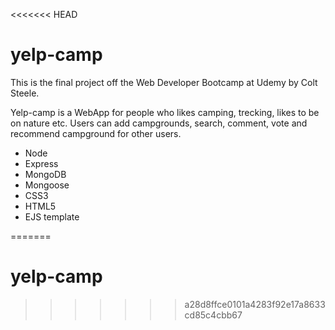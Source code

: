 <<<<<<< HEAD
# yelp-camp
This is the final project off the Web Developer Bootcamp at Udemy by Colt Steele.

Yelp-camp is a WebApp for people who likes camping, trecking, likes to be on nature etc. Users can add campgrounds, search, comment, vote and recommend campground for other users.

- Node
- Express
- MongoDB
- Mongoose
- CSS3
- HTML5
- EJS template

=======
# yelp-camp
>>>>>>> a28d8ffce0101a4283f92e17a8633cd85c4cbb67
